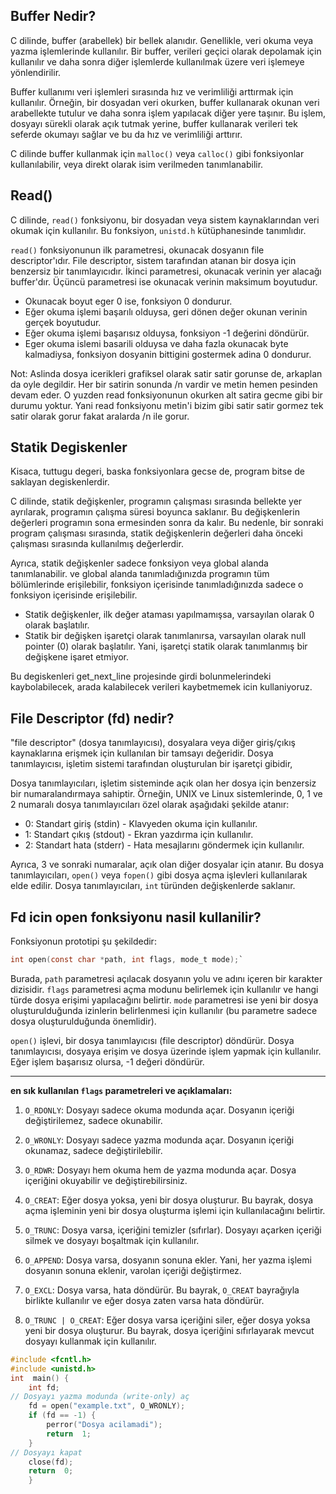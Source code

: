## Buffer Nedir?
C dilinde, buffer (arabellek) bir bellek alanıdır. Genellikle, veri okuma veya yazma işlemlerinde kullanılır. Bir buffer, verileri geçici olarak depolamak için kullanılır ve daha sonra diğer işlemlerde kullanılmak üzere veri işlemeye yönlendirilir.

Buffer kullanımı veri işlemleri sırasında hız ve verimliliği arttırmak için kullanılır. Örneğin, bir dosyadan veri okurken, buffer kullanarak okunan veri arabellekte tutulur ve daha sonra işlem yapılacak diğer yere taşınır. Bu işlem, dosyayı sürekli olarak açık tutmak yerine, buffer kullanarak verileri tek seferde okumayı sağlar ve bu da hız ve verimliliği arttırır.

C dilinde buffer kullanmak için `malloc()` veya `calloc()` gibi fonksiyonlar kullanılabilir, veya direkt olarak isim verilmeden tanımlanabilir.
## Read()
C dilinde, `read()` fonksiyonu, bir dosyadan veya sistem kaynaklarından veri okumak için kullanılır. Bu fonksiyon, `unistd.h` kütüphanesinde tanımlıdır.

`read()` fonksiyonunun ilk parametresi, okunacak dosyanın file descriptor'ıdır. File descriptor, sistem tarafından atanan bir dosya için benzersiz bir tanımlayıcıdır. İkinci parametresi, okunacak verinin yer alacağı buffer'dır. Üçüncü parametresi ise okunacak verinin maksimum boyutudur.

- Okunacak boyut eger 0 ise, fonksiyon 0 dondurur.
- Eğer okuma işlemi başarılı olduysa, geri dönen değer okunan verinin gerçek boyutudur. 
- Eğer okuma işlemi başarısız olduysa, fonksiyon -1 değerini döndürür. 
- Eger okuma islemi basarili olduysa ve daha fazla okunacak byte kalmadiysa, fonksiyon dosyanin bittigini gostermek adina 0 dondurur.

Not: Aslinda dosya icerikleri grafiksel olarak satir satir gorunse de, arkaplan da oyle degildir. Her bir satirin sonunda /n vardir ve metin hemen pesinden devam eder. O yuzden read fonksiyonunun okurken alt satira gecme gibi bir durumu yoktur. Yani read fonksiyonu metin'i bizim gibi satir satir gormez tek satir olarak gorur fakat aralarda /n ile gorur.

## Statik Degiskenler

Kisaca, tuttugu degeri, baska fonksiyonlara gecse de, program bitse de saklayan degiskenlerdir.

C dilinde, statik değişkenler, programın çalışması sırasında bellekte yer ayrılarak, programın çalışma süresi boyunca saklanır. Bu değişkenlerin değerleri programın sona ermesinden sonra da kalır. Bu nedenle, bir sonraki program çalışması sırasında, statik değişkenlerin değerleri daha önceki çalışması sırasında kullanılmış değerlerdir.

Ayrıca, statik değişkenler sadece fonksiyon veya global alanda tanımlanabilir. ve global alanda tanımladığınızda programın tüm bölümlerinde erişilebilir, fonksiyon içerisinde tanımladığınızda sadece o fonksiyon içerisinde erişilebilir.

- Statik değişkenler, ilk değer ataması yapılmamışsa, varsayılan olarak 0 olarak başlatılır.
- Statik bir değişken işaretçi olarak tanımlanırsa, varsayılan olarak null pointer (0) olarak başlatılır. Yani, işaretçi statik olarak tanımlanmış bir değişkene işaret etmiyor.

Bu degiskenleri get_next_line projesinde girdi bolunmelerindeki kaybolabilecek, arada kalabilecek verileri kaybetmemek icin kullaniyoruz.

## File Descriptor (fd) nedir?
"file descriptor" (dosya tanımlayıcısı), dosyalara veya diğer giriş/çıkış kaynaklarına erişmek için kullanılan bir tamsayı değeridir. Dosya tanımlayıcısı, işletim sistemi tarafından oluşturulan bir işaretçi gibidir,

Dosya tanımlayıcıları, işletim sisteminde açık olan her dosya için benzersiz bir numaralandırmaya sahiptir. Örneğin, UNIX ve Linux sistemlerinde, 0, 1 ve 2 numaralı dosya tanımlayıcıları özel olarak aşağıdaki şekilde atanır:

-   0: Standart giriş (stdin) - Klavyeden okuma için kullanılır.
-   1: Standart çıkış (stdout) - Ekran yazdırma için kullanılır.
-   2: Standart hata (stderr) - Hata mesajlarını göndermek için kullanılır.

Ayrıca, 3 ve sonraki numaralar, açık olan diğer dosyalar için atanır. Bu dosya tanımlayıcıları, `open()` veya `fopen()` gibi dosya açma işlevleri kullanılarak elde edilir. Dosya tanımlayıcıları, `int` türünden değişkenlerde saklanır.

## Fd icin open fonksiyonu nasil kullanilir?
Fonksiyonun prototipi şu şekildedir:
```c
int open(const char *path, int flags, mode_t mode);` 
```
Burada, `path` parametresi açılacak dosyanın yolu ve adını içeren bir karakter dizisidir. `flags` parametresi açma modunu belirlemek için kullanılır ve hangi türde dosya erişimi yapılacağını belirtir. `mode` parametresi ise yeni bir dosya oluşturulduğunda izinlerin belirlenmesi için kullanılır (bu parametre sadece dosya oluşturulduğunda önemlidir).

`open()` işlevi, bir dosya tanımlayıcısı (file descriptor) döndürür. Dosya tanımlayıcısı, dosyaya erişim ve dosya üzerinde işlem yapmak için kullanılır. Eğer işlem başarısız olursa, -1 değeri döndürür.

---
 **en sık kullanılan `flags` parametreleri ve açıklamaları:**

1.  `O_RDONLY`: Dosyayı sadece okuma modunda açar. Dosyanın içeriği değiştirilemez, sadece okunabilir.
    
2.  `O_WRONLY`: Dosyayı sadece yazma modunda açar. Dosyanın içeriği okunamaz, sadece değiştirilebilir.
    
3.  `O_RDWR`: Dosyayı hem okuma hem de yazma modunda açar. Dosya içeriğini okuyabilir ve değiştirebilirsiniz.
    
4.  `O_CREAT`: Eğer dosya yoksa, yeni bir dosya oluşturur. Bu bayrak, dosya açma işleminin yeni bir dosya oluşturma işlemi için kullanılacağını belirtir.
    
5.  `O_TRUNC`: Dosya varsa, içeriğini temizler (sıfırlar). Dosyayı açarken içeriği silmek ve dosyayı boşaltmak için kullanılır.
    
6.  `O_APPEND`: Dosya varsa, dosyanın sonuna ekler. Yani, her yazma işlemi dosyanın sonuna eklenir, varolan içeriği değiştirmez.
    
7.  `O_EXCL`: Dosya varsa, hata döndürür. Bu bayrak, `O_CREAT` bayrağıyla birlikte kullanılır ve eğer dosya zaten varsa hata döndürür.
    
8.  `O_TRUNC | O_CREAT`: Eğer dosya varsa içeriğini siler, eğer dosya yoksa yeni bir dosya oluşturur. Bu bayrak, dosya içeriğini sıfırlayarak mevcut dosyayı kullanmak için kullanılır.

```c
#include <fcntl.h>  
#include <unistd.h>  
int  main() { 
	int fd; 
// Dosyayı yazma modunda (write-only) aç 
	fd = open("example.txt", O_WRONLY); 
	if (fd == -1) { 
		perror("Dosya acilamadi"); 
		return  1; 
	} 
// Dosyayı kapat 
	close(fd); 
	return  0; 
	}
```
